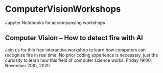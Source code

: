 # ComputerVisionWorkshops
Jupyter Notebooks for accompanying workshops  
## Computer Vision – How to detect fire with AI
Join us for this free interactive workshop to learn how computers can recognise fire in real time. No prior coding experience is necessary, just the curiosity to learn how this field of computer science works.
Friday 19:00, November 20th, 2020

